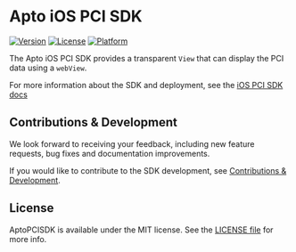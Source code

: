 # Apto iOS PCI SDK

[![Version](https://img.shields.io/cocoapods/v/AptoPCI.svg?style=flat)](https://cocoapods.org/pods/AptoPCI)
[![License](https://img.shields.io/cocoapods/l/AptoPCI.svg?style=flat)](https://cocoapods.org/pods/AptoPCI)
[![Platform](https://img.shields.io/cocoapods/p/AptoPCI.svg?style=flat)](https://cocoapods.org/pods/AptoPCI)


The Apto iOS PCI SDK provides a transparent `View` that can display the PCI data using a `webView`.

For more information about the SDK and deployment, see the [iOS PCI SDK docs](http://docs.aptopayments.com/docs/pci-sdk-ios)

## Contributions & Development

We look forward to receiving your feedback, including new feature requests, bug fixes and documentation improvements.

If you would like to contribute to the SDK development, see [Contributions & Development](http://docs.aptopayments.com/docs/pci-sdk-ios#contributions--development).

## License

AptoPCISDK is available under the MIT license. See the [LICENSE file](https://github.com/AptoPayments/apto-pci-sdk-ios/blob/master/LICENSE) for more info.
